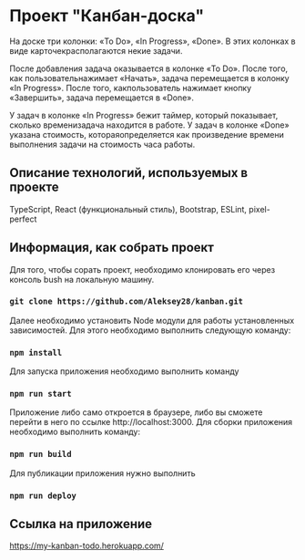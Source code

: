 # Проект "Канбан-доска"

На доске три колонки: «To Do», «In Progress», «Done». В этих колонках в виде карточекрасполагаются некие задачи.

После добавления задача оказывается в колонке «To Do». После того, как пользовательнажимает «Начать», задача перемещается в колонку «In Progress». После того, какпользователь нажимает кнопку «Завершить», задача перемещается в «Done».

У задач в колонке «In Progress» бежит таймер, который показывает, сколько временизадача находится в работе. У задач в колонке «Done» указана стоимость, котораяопределяется как произведение времени выполнения задачи на стоимость часа работы.

## Описание технологий, используемых в проекте
TypeScript, React (функциональный стиль), Bootstrap, ESLint, pixel-perfect

## Информация, как собрать проект
Для того, чтобы сорать проект, необходимо клонировать его через консоль bush на локальную машину.
### `git clone https://github.com/Aleksey28/kanban.git`
Далее необходимо установить Node модули для работы установленных зависимостей. Для этого необходимо выполнить следующую команду:
### `npm install`
Для запуска приложения необходимо выполнить команду
### `npm run start`
Приложение либо само откроется в браузере, либо вы сможете перейти в него по ссылке http://localhost:3000.
Для сборки приложения необходимо выполнить команду:
### `npm run build`
Для публикации приложения нужно выполнить 
### `npm run deploy`
## Ссылка на приложение
https://my-kanban-todo.herokuapp.com/

